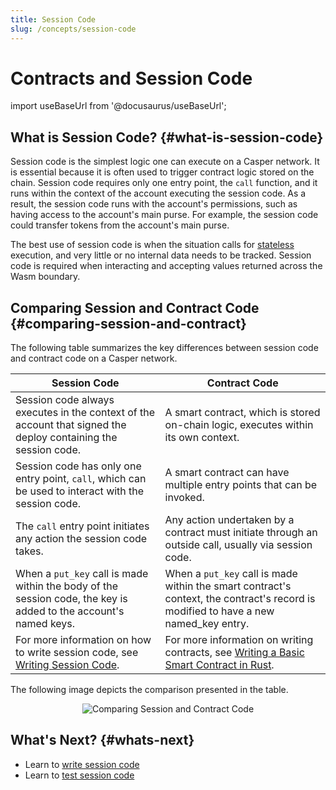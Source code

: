 ```yaml
---
title: Session Code
slug: /concepts/session-code
---
```


# Contracts and Session Code

import useBaseUrl from '@docusaurus/useBaseUrl';

## What is Session Code? {#what-is-session-code}

Session code is the simplest logic one can execute on a Casper network. It is essential because it is often used to trigger contract logic stored on the chain. Session code requires only one entry point, the `call` function, and it runs within the context of the account executing the session code. As a result, the session code runs with the account's permissions, such as having access to the account's main purse. For example, the session code could transfer tokens from the account's main purse. 

The best use of session code is when the situation calls for [stateless](./glossary/S.md#stateless) execution, and very little or no internal data needs to be tracked. Session code is required when interacting and accepting values returned across the Wasm boundary.

## Comparing Session and Contract Code {#comparing-session-and-contract}

The following table summarizes the key differences between session code and contract code on a Casper network.

| Session Code | Contract Code |
| --- | --- |
| Session code always executes in the context of the account that signed the deploy containing the session code. | A smart contract,  which is stored on-chain logic, executes within its own context. |
| Session code has only one entry point, `call`, which can be used to interact with the session code. | A smart contract can have multiple entry points that can be invoked.|  
| The `call` entry point initiates any action the session code takes. | Any action undertaken by a contract must initiate through an outside call, usually via session code.|
| When a `put_key` call is made within the body of the session code, the key is added to the account's named keys. | When a `put_key` call is made within the smart contract's context, the contract's record is modified to have a new named_key entry. |
| For more information on how to write session code, see [Writing Session Code](../developers/writing-onchain-code/writing-session-code.md). | For more information on writing contracts, see [Writing a Basic Smart Contract in Rust](../developers/writing-onchain-code/simple-contract.md). |

The following image depicts the comparison presented in the table.

<p align="center"><img src={useBaseUrl("/image/dApp/contract-vs-session.png")} alt="Comparing Session and Contract Code" /></p>

## What's Next? {#whats-next}

- Learn to [write session code](../developers/writing-onchain-code/writing-session-code.md)
- Learn to [test session code](../developers/writing-onchain-code/testing-session-code.md)
